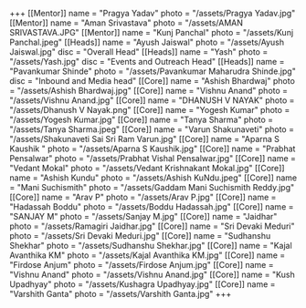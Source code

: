+++
[[Mentor]]
    name = "Pragya Yadav"
    photo = "/assets/Pragya Yadav.jpg"
[[Mentor]]
    name = "Aman Srivastava"
    photo = "/assets/AMAN SRIVASTAVA.JPG"
[[Mentor]]
    name = "Kunj Panchal"
    photo = "/assets/Kunj Panchal.jpeg"
[[Heads]]
    name = "Ayush Jaiswal"
    photo = "/assets/Ayush Jaiswal.jpg"
    disc = "Overall Head"
[[Heads]]
    name = "Yash"
    photo = "/assets/Yash.jpg"
    disc = "Events and Outreach Head"
[[Heads]]
    name = "Pavankumar Shinde"
    photo = "/assets/Pavankumar Maharudra Shinde.jpg"
    disc = "Inbound and Media head"
[[Core]]
    name = "Ashish Bhardwaj"
    photo = "/assets/Ashish Bhardwaj.jpg"
[[Core]]
    name = "Vishnu Anand"
    photo = "/assets/Vishnu Anand.jpg"
[[Core]]
    name = "DHANUSH V NAYAK"
    photo = "/assets/Dhanush V Nayak.png"
[[Core]]
    name = "Yogesh Kumar"
    photo = "/assets/Yogesh Kumar.jpg"
[[Core]]
    name = "Tanya Sharma"
    photo = "/assets/Tanya Sharma.jpeg"
[[Core]]
    name = "Varun Shakunaveti"
    photo = "/assets/Shakunaveti Sai Sri Ram Varun.jpg"
[[Core]]
    name = "Aparna S Kaushik "
    photo = "/assets/Aparna S Kaushik.jpg"
[[Core]]
    name = "Prabhat Pensalwar"
    photo = "/assets/Prabhat Vishal Pensalwar.jpg"
[[Core]]
    name = "Vedant Mokal"
    photo = "/assets/Vedant Krishnakant Mokal.jpg"
[[Core]]
    name = "Ashish Kundu"
    photo = "/assets/Ashish KuNdu.jpeg"
[[Core]]
    name = "Mani Suchismith"
    photo = "/assets/Gaddam Mani Suchismith Reddy.jpg"
[[Core]]
    name = "Arav P"
    photo = "/assets/Arav P.jpg"
[[Core]]
    name = "Hadassah Boddu"
    photo = "/assets/Boddu Hadassah.jpg"
[[Core]]
    name = "SANJAY M"
    photo = "/assets/Sanjay M.jpg"
[[Core]]
    name = "Jaidhar"
    photo = "/assets/Ramagiri Jaidhar.jpg"
[[Core]]
    name = "Sri Devaki Meduri"
    photo = "/assets/Sri Devaki Meduri.jpg"
[[Core]]
    name = "Sudhanshu Shekhar"
    photo = "/assets/Sudhanshu Shekhar.jpg"
[[Core]]
    name = "Kajal Avanthika KM"
    photo = "/assets/Kajal Avanthika KM.jpg"
[[Core]]
    name = "Firdose Anjum"
    photo = "/assets/Firdose Anjum.jpg"
[[Core]]
    name = "Vishnu Anand"
    photo = "/assets/Vishnu Anand.jpg"
[[Core]]
    name = "Kush Upadhyay"
    photo = "/assets/Kushagra Upadhyay.jpg"
[[Core]]
    name = "Varshith Ganta"
    photo = "/assets/Varshith Ganta.jpg"
+++

